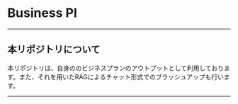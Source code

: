 # Business Pl

---

## 本リポジトリについて

本リポジトリは、自身ののビジネスプランのアウトプットとして利用しております。また、それを用いたRAGによるチャット形式でのブラッシュアップも行います。

---
